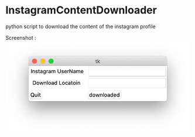 # InstagramContentDownloader
python script to download the content of the instagram profile

Screenshot :
![Test Image 1](InputScreenShot.png)
